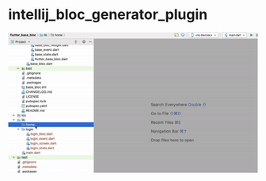# intellij_bloc_generator_plugin
![](https://github.com/trgcuong/intellij_bloc_generator_plugin/blob/master/tutorial.gif)

